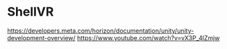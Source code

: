 # ShellVR
https://developers.meta.com/horizon/documentation/unity/unity-development-overview/
https://www.youtube.com/watch?v=vX3P_4lZmjw